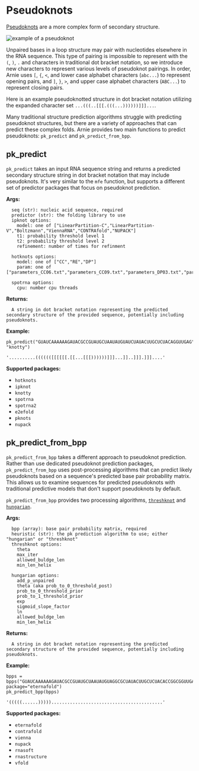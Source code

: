 # Pseudoknots

[Pseudoknots](https://en.wikipedia.org/wiki/Pseudoknot) are a more complex form of secondary structure. 

<img src='/assets/pseudoknot.png' alt="example of a pseudoknot"></img>

Unpaired bases in a loop structure may pair with nucleotides elsewhere in the RNA sequence. This type of pairing is impossible to represent with the `(`, `)`, `.` and characters in traditional dot bracket notation, so we introduce new characters to represent various levels of pseudoknot pairings. In order, Arnie uses `[`, `{`, `<`, and lower case alphabet characters (`abc...`) to represent opening pairs, and `]`, `}`, `>`, and upper case alphabet characters (`ABC...`) to represent closing pairs. 

Here is an example pseudoknotted structure in dot bracket notation utilizing the expanded character set `...(((..[[[.(((...))))))]]]...`.

Many traditional structure prediction algorithms struggle with predicting pseudoknot structures, but there are a variety of approaches that can predict these complex folds. Arnie provides two main functions to predict pseudoknots: `pk_predict` and `pk_predict_from_bpp`.

## pk_predict
`pk_predict` takes an input RNA sequence string and returns a predicted secondary structure string in dot bracket notation that may include pseudoknots. It's very similar to the `mfe` function, but supports a different set of predictor packages that focus on pseudoknot prediction. 

**Args:**
```
  seq (str): nucleic acid sequence, required
  predictor (str): the folding library to use
  ipknot options:
    model: one of ["LinearPartition-C","LinearPartition-V","Boltzmann","ViennaRNA","CONTRAfold","NUPACK"]
    t1: probability threshold level 1 
    t2: probability threshold level 2
    refinement: number of times for refinment

  hotknots options:
    model: one of ["CC","RE","DP"]
    param: one of ["parameters_CC06.txt","parameters_CC09.txt","parameters_DP03.txt","parameters_DP09.txt"]

  spotrna options:
    cpu: number cpu threads
```

**Returns:**
```
  A string in dot bracket notation representing the predicted secondary structure of the provided sequence, potentially including pseudoknots.
```

**Example:** 
```
pk_predict("GUAUCAAAAAAGAUACGCCGUAUGCUAAUAUGUAUCUAUACUUGCUCUACAGGUUGAG", "knotty")

'..........(((((([[[[[[.[[...[[[))))))]]]...]]..]]].]]]....'
```

**Supported packages:**
- `hotknots`
- `ipknot`
- `knotty`
- `spotrna`
- `spotrna2`
- `e2efold`
- `pknots`
- `nupack`

## pk_predict_from_bpp
`pk_predict_from_bpp` takes a different approach to pseudoknot prediction. Rather than use dedicated pseudoknot prediction packages, `pk_predict_from_bpp` uses post-processing algorithms that can predict likely pseudoknots based on a sequence's predicted base pair probability matrix. This allows us to examine sequences for predicted pseudoknots with traditional predictive models that don't support pseudoknots by default. 

`pk_predict_from_bpp` provides two processing algorithms, [`threshknot`](https://arxiv.org/abs/1912.12796) and [`hungarian`](https://en.wikipedia.org/wiki/Hungarian_algorithm).

**Args:**
```
  bpp (array): base pair probability matrix, required
  heuristic (str): the pk prediction algorithm to use; either "hungarian" or "threshknot"
  threshknot options:
    theta
    max_iter
    allowed_buldge_len
    min_len_helix

  hungarian options:
    add_p_unpaired
    theta (aka prob_to_0_threshold_post)
    prob_to_0_threshold_prior
    prob_to_1_threshold_prior
    exp
    sigmoid_slope_factor
    ln
    allowed_buldge_len
    min_len_helix
```

**Returns:**
```
  A string in dot bracket notation representing the predicted secondary structure of the provided sequence, potentially including pseudoknots.
```

**Example:** 
```
bpps = bpps("GUAUCAAAAAAGAUACGCCGUAUGCUAAUAUGUAGGCGCUAUACUUGCUCUACACCGGCGGUUGAG", package="eternafold")
pk_predict_bpp(bpps)

'(((((......)))))..........................................'
```

**Supported packages:**
- `eternafold`
- `contrafold`
- `vienna`
- `nupack`
- `rnasoft`
- `rnastructure`
- `vfold`

